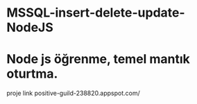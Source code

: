 # MSSQL-insert-delete-update-NodeJS
# Node js öğrenme, temel mantık oturtma.
proje link positive-guild-238820.appspot.com/
